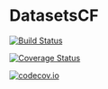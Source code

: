 # DatasetsCF

[![Build Status](https://travis-ci.org/filipebraida/DatasetsCF.jl.svg?branch=master)](https://travis-ci.org/filipebraida/DatasetsCF.jl)

[![Coverage Status](https://coveralls.io/repos/filipebraida/DatasetsCF.jl/badge.svg?branch=master&service=github)](https://coveralls.io/github/filipebraida/DatasetsCF.jl?branch=master)

[![codecov.io](http://codecov.io/github/filipebraida/DatasetsCF.jl/coverage.svg?branch=master)](http://codecov.io/github/filipebraida/DatasetsCF.jl?branch=master)
